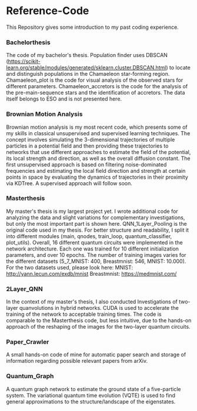# Reference-Code
This Repository gives some introduction to my past coding experience.

### Bachelorthesis ###
The code of my bachelor's thesis. Population finder uses DBSCAN (https://scikit-learn.org/stable/modules/generated/sklearn.cluster.DBSCAN.html) to locate and distinguish populations in the Chamaeleon star-forming region. Chamaeleon_plot is the code for visual analysis of the observed stars for different parameters. Chamaeleon_accretors is the code for the analysis of the pre-main-sequence stars and the identification of accretors. The data itself belongs to ESO and is not presented here.

### Brownian Motion Analysis ###
Brownian motion analysis is my most recent code, which presents some of my skills in classical unsupervised and supervised learning techniques. The concept involves simulating the 3-dimensional trajectories of multiple particles in a potential field and then providing these trajectories to networks that use different approaches to estimate the field of the potential, its local strength and direction, as well as the overall diffusion constant. 
The first unsupervised approach is based on filtering noise-dominated frequencies and estimating the local field direction and strength at certain points in space by evaluating the dynamics of trajectories in their proximity via KDTree.
A supervised approach will follow soon.

### Masterthesis ###
My master's thesis is my largest project yet. I wrote additional code for analyzing the data and slight variations for complementary investigations, but only the most important part is shown here. QNN_1Layer_Pooling is the original code used in my thesis. For better structure and readability, I split it into different modules (main, qnodes, train_loop, quantum_classifier, plot_utils). Overall, 16 different quantum circuits were implemented in the network architecture. Each one was trained for 10 different initialization parameters, and over 10 epochs. The number of training images varies for the different datasets (5_7_MNIST: 400, Breastmnist: 546, MNIST: 10.000).
For the two datasets used, please look here: 
MNIST:    http://yann.lecun.com/exdb/mnist
Breastmnist:   https://medmnist.com/
             
### 2Layer_QNN ###
In the context of my master's thesis, I also conducted Investigations of two-layer quanvolutions in hybrid networks. CUDA is used to accelerate the training of the network to acceptable training times. The code is comparable to the Masterthesis code, but less intuitive, due to the hands-on approach of the reshaping of the images for the two-layer quantum circuits.

### Paper_Crawler ###
A small hands-on code of mine for automatic paper search and storage of information regarding possible relevant papers from arXiv.

### Quantum_Graph ###
A quantum graph network to estimate the ground state of a five-particle system. The variational quantum time evolution (VQTE) is used to find general approximations to the structure/landscape of the eigenstates.
